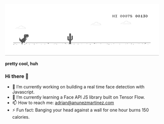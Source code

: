 ![text](https://github.com/anunezmartinez/anunezmartinez/blob/master/banner.gif)

**pretty cool, huh**

### Hi there 👋

- 🔭 I’m currently working on building a real time face detection with Javascript.
- 🌱 I’m currently learning a Face API JS library built on Tensor Flow.
- 📫 How to reach me: adrian@anunezmartinez.com
- ⚡ Fun fact: Banging your head against a wall for one hour burns 150 calories.
